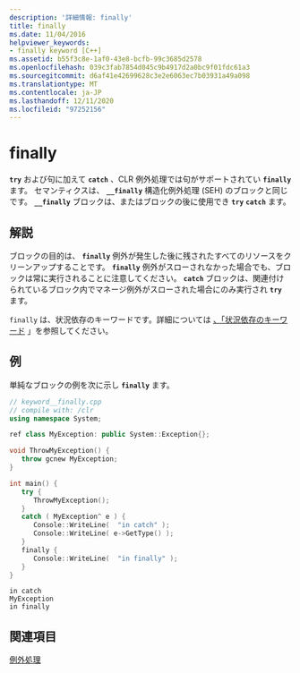 ```yaml
---
description: '詳細情報: finally'
title: finally
ms.date: 11/04/2016
helpviewer_keywords:
- finally keyword [C++]
ms.assetid: b55f3c8e-1af0-43e8-bcfb-99c3685d2578
ms.openlocfilehash: 039c3fab7854d045c9b4917d2a0bc9f01fdc61a3
ms.sourcegitcommit: d6af41e42699628c3e2e6063ec7b03931a49a098
ms.translationtype: MT
ms.contentlocale: ja-JP
ms.lasthandoff: 12/11/2020
ms.locfileid: "97252156"
---
```

# <a name="finally"></a>finally

**`try`** および句に加えて **`catch`** 、CLR 例外処理では句がサポートされてい **`finally`** ます。 セマンティクスは、 **`__finally`** 構造化例外処理 (SEH) のブロックと同じです。 **`__finally`** ブロックは、またはブロックの後に使用でき **`try`** **`catch`** ます。

## <a name="remarks"></a>解説

ブロックの目的は、 **`finally`** 例外が発生した後に残されたすべてのリソースをクリーンアップすることです。 **`finally`** 例外がスローされなかった場合でも、ブロックは常に実行されることに注意してください。 **`catch`** ブロックは、関連付けられているブロック内でマネージ例外がスローされた場合にのみ実行され **`try`** ます。

`finally` は、状況依存のキーワードです。詳細については [、「状況依存のキーワード](../extensions/context-sensitive-keywords-cpp-component-extensions.md) 」を参照してください。

## <a name="example"></a>例

単純なブロックの例を次に示し **`finally`** ます。

```cpp
// keyword__finally.cpp
// compile with: /clr
using namespace System;

ref class MyException: public System::Exception{};

void ThrowMyException() {
   throw gcnew MyException;
}

int main() {
   try {
      ThrowMyException();
   }
   catch ( MyException^ e ) {
      Console::WriteLine(  "in catch" );
      Console::WriteLine( e->GetType() );
   }
   finally {
      Console::WriteLine(  "in finally" );
   }
}
```

```Output
in catch
MyException
in finally
```

## <a name="see-also"></a>関連項目

[例外処理](../extensions/exception-handling-cpp-component-extensions.md)
